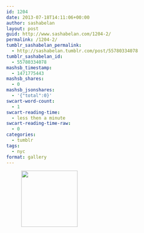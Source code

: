 ```yaml
---
id: 1204
date: 2013-07-18T14:11:06+00:00
author: sashabelan
layout: post
guid: http://www.sashabelan.com/1204-2/
permalink: /1204-2/
tumblr_sashabelan_permalink:
  - http://sashabelan.tumblr.com/post/55780334078
tumblr_sashabelan_id:
  - 55780334078
mashsb_timestamp:
  - 1471775443
mashsb_shares:
  - 0
mashsb_jsonshares:
  - '{"total":0}'
swcart-word-count:
  - 1
swcart-reading-time:
  - less then a minute
swcart-reading-time-raw:
  - 0
categories:
  - tumblr
tags:
  - nyc
format: gallery
---
```

<div id='gallery-516' class='gallery galleryid-1204 gallery-columns-3 gallery-size-thumbnail'>
  <figure class='gallery-item'> 
  
  <div class='gallery-icon landscape'>
    <a href='http://www.sashabelan.ru/1204-2/attachment/1205/'><img width="150" height="150" src="http://www.sashabelan.ru/wp-content/uploads/2013/07/tumblr_mq4y2iEoHU1qarj97o1_1280-150x150.jpg" class="attachment-thumbnail size-thumbnail" alt="" /></a>
  </div></figure>
</div>